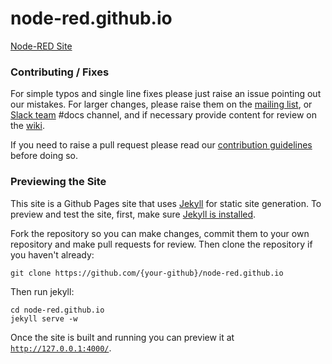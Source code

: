 node-red.github.io
==================

[Node-RED Site](http://nodered.org)

### Contributing / Fixes

For simple typos and single line fixes please just raise an issue pointing out
our mistakes. For larger changes, please raise them on the [mailing list](https://groups.google.com/forum/#!forum/node-red), or [Slack team](http://nodered.org/slack/) #docs channel, and if necessary provide content for review on the [wiki](https://github.com/node-red/node-red.github.io/wiki).

If you need to raise a pull request please read our
[contribution guidelines](https://github.com/node-red/node-red/blob/master/CONTRIBUTING.md)
before doing so.

### Previewing the Site
This site is a Github Pages site that uses [Jekyll](https://github.com/jekyll/jekyll) for static site generation.  To preview and test the site, first, make sure [Jekyll is installed](https://jekyllrb.com/docs/installation/).

Fork the repository so you can make changes, commit them to your own repository and make pull requests for review.  Then clone the repository if you haven't already:

    git clone https://github.com/{your-github}/node-red.github.io

Then run jekyll:
    
    cd node-red.github.io
    jekyll serve -w

Once the site is built and running you can preview it at [`http://127.0.0.1:4000/`](http://127.0.0.1:4000/).